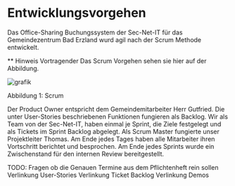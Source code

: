 # Entwicklungsvorgehen

Das Office-Sharing Buchungssystem der Sec-Net-IT für das Gemeindezentrum Bad Erzland wurd agil nach der Scrum Methode entwickelt.

** Hinweis Vortragender Das Scrum Vorgehen sehen sie hier auf der Abbildung.

![grafik](https://user-images.githubusercontent.com/57149152/212298004-c74b5c45-fc93-44e0-8af1-cada26e75c12.png)

Abbildung 1: Scrum

Der Product Owner entspricht dem Gemeindemitarbeiter Herr Gutfried. Die unter User-Stories beschriebenen Funktionen fungieren als Backlog.
Wir als Team von der Sec-Net-IT, haben einmal je Sprint, die Ziele festgelegt und als Tickets im Sprint Backlog abgelegt. Als Scrum Master fungierte unser Projektleiter Thomas. Am Ende jedes Tages haben alle Mitarbeiter ihren Vortschritt berichtet und besprochen. Am Ende jedes Sprints wurde ein Zwischenstand für den internen Review bereitgestellt.

TODO: 
Fragen ob die Genauen Termine aus dem Pflichtenheft rein sollen
Verlinkung User-Stories
Verlinkung Ticket Backlog
Verlinkung Demos
